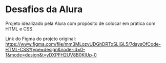 # Desafios da Alura 

Projeto idealizado pela Alura com propósito de colocar em prática com HTML e CSS.

Link do Figma do projeto original: https://www.figma.com/file/mm3MLozvUDGhDRTxSLlGL5/7daysOfCode-HTML-CSS?type=design&node-id=0-1&mode=design&t=yDXPFH2UV8B0KlUp-0